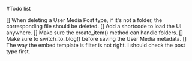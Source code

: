 #Todo list

[] When deleting a User Media Post type, if it's not a folder, the corresponding file should be deleted.
[] Add a shortcode to load the UI anywhere.
[] Make sure the create_item() method can handle folders.
[] Make sure to switch_to_blog() before saving the User Media metadata.
[] The way the embed template is filter is not right. I should check the post type first.
